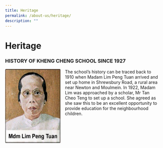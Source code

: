 ```yaml
---
title: Heritage
permalink: /about-us/heritage/
description: ""
---
```

Heritage
========

### HISTORY OF KHENG CHENG SCHOOL SINCE 1927

<img src="/images/Mdm-Lim.jpg" style="width:180px;height:240px;margin-right:15px;" align = "left">


The school’s history can be traced back to 1910 when Madam Lim Peng Tuan arrived and set up home in Shrewsbury Road, a rural area near Newton and Moulmein. In 1922, Madam Lim was approached by a scholar, Mr Tan Cheo Teng to set up a school. She agreed as she saw this to be an excellent opportunity to provide education for the neighbourhood children.